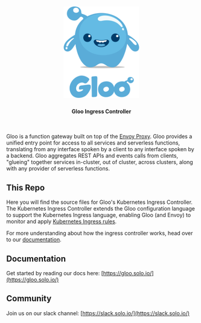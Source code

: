 
<h1 align="center">
    <img src="Gloo-01.png" alt="Gloo" width="200" height="242">
  <br>
</h1>


<h4 align="center">Gloo Ingress Controller</h4>
<BR>

Gloo is a function gateway built on top of the [Envoy Proxy](https://www.Envoyproxy.io). Gloo provides a unified entry point
for access to all services and serverless functions, translating from any interface spoken by a client to any interface
spoken by a backend. Gloo aggregates REST APIs and events calls from clients, "glueing" together services in-cluster, 
out of cluster, across clusters, along with any provider of serverless functions.

This Repo 
----
Here you will find the source files for Gloo's Kubernetes Ingress Controller. The Kubernetes Ingress Controller
extends the Gloo configuration language to support the Kubernetes Ingress language, enabling Gloo (and Envoy) to 
monitor and apply [Kubernetes Ingress rules](https://kubernetes.io/docs/concepts/services-networking/ingress/).

For more understanding about how the ingress controller works, head over to
our [documentation](https://gloo.solo.io).

Documentation
-----

Get started by reading our docs here: [https://gloo.solo.io/](https://gloo.solo.io/)

Community
-----
Join us on our slack channel: [https://slack.solo.io/](https://slack.solo.io/)
